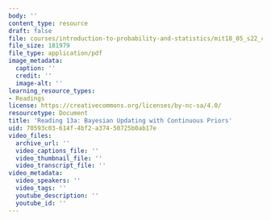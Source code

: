 ```yaml
---
body: ''
content_type: resource
draft: false
file: courses/introduction-to-probability-and-statistics/mit18_05_s22_class13-prep-a.pdf
file_size: 181979
file_type: application/pdf
image_metadata:
  caption: ''
  credit: ''
  image-alt: ''
learning_resource_types:
- Readings
license: https://creativecommons.org/licenses/by-nc-sa/4.0/
resourcetype: Document
title: 'Reading 13a: Bayesian Updating with Continuous Priors'
uid: 70593c03-614f-4bf2-a374-50725b0ab17e
video_files:
  archive_url: ''
  video_captions_file: ''
  video_thumbnail_file: ''
  video_transcript_file: ''
video_metadata:
  video_speakers: ''
  video_tags: ''
  youtube_description: ''
  youtube_id: ''
---
```

